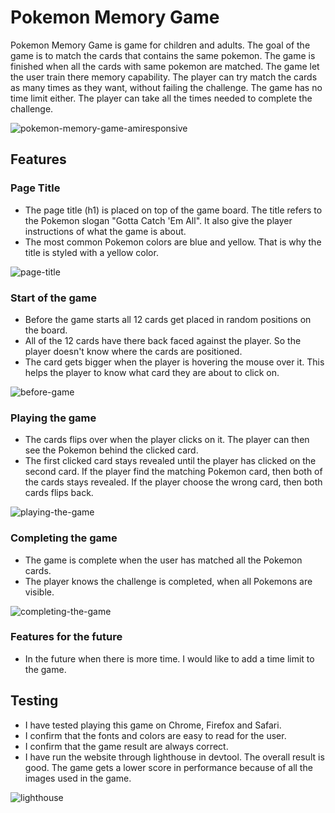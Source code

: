 # **Pokemon Memory Game**
Pokemon Memory Game is game for children and adults. The goal of the game is to match the cards that contains the same pokemon. The game is finished when all the cards with same pokemon are matched. The game let the user train there memory capability. The player can try match the cards as many times as they want, without failing the challenge. The game has no time limit either. The player can take all the times needed to complete the challenge. 

![pokemon-memory-game-amiresponsive](https://user-images.githubusercontent.com/87748379/134821578-6bfddaf6-5737-4d6b-9c70-59d5fbf093b3.JPG)

## **Features**

### **Page Title**

* The page title (h1) is placed on top of the game board. The title refers to the Pokemon slogan "Gotta Catch 'Em All". It also give the player instructions of what the game is about.
* The most common Pokemon colors are blue and yellow. That is why the title is styled with a yellow color.

![page-title](https://user-images.githubusercontent.com/87748379/134821932-03d93924-b143-43c3-af31-b452fe6be838.JPG)

### **Start of the game**

* Before the game starts all 12 cards get placed in random positions on the board. 
* All of the 12 cards have there back faced against the player. So the player doesn't know where the cards are positioned. 
* The card gets bigger when the player is hovering the mouse over it. This helps the player to know what card they are about to click on. 

![before-game](https://user-images.githubusercontent.com/87748379/134822352-caca1b7c-2a79-4305-baee-8c603806a919.JPG)

### **Playing the game**

* The cards flips over when the player clicks on it. The player can then see the Pokemon behind the clicked card.
* The first clicked card stays revealed until the player has clicked on the second card. If the player find the matching Pokemon card, then both of the cards stays revealed. If the player choose the wrong card, then both cards flips back. 

![playing-the-game](https://user-images.githubusercontent.com/87748379/134823330-f6a1b3f0-1da6-4d60-b9d6-3de2298ebc49.JPG)

### **Completing the game**

* The game is complete when the user has matched all the Pokemon cards.
* The player knows the challenge is completed, when all Pokemons are visible.

![completing-the-game](https://user-images.githubusercontent.com/87748379/134823639-97aea792-0844-461f-a8ed-86e1e7e57884.JPG)

### **Features for the future**

* In the future when there is more time. I would like to add a time limit to the game.

## **Testing**

* I have tested playing this game on Chrome, Firefox and Safari.
* I confirm that the fonts and colors are easy to read for the user.
* I confirm that the game result are always correct.
* I have run the website through lighthouse in devtool. The overall result is good. The game gets a lower score in performance because of all the images used in the game.

![lighthouse](https://user-images.githubusercontent.com/87748379/134982405-bd277eac-3767-49a6-926c-9494734efa7b.JPG)


